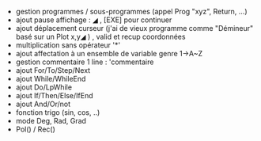 - gestion programmes / sous-programmes (appel Prog "xyz", Return, ...)
- ajout pause affichage : ◢ , [EXE] pour continuer
- ajout déplacement curseur (j'ai de vieux programme comme "Démineur" basé sur un Plot x,y◢ ) , valid et recup coordonnées
- multiplication sans opérateur '*'
- ajout affectation à un ensemble de variable genre 1→A~Z
- gestion commentaire 1 line : 'commentaire
- ajout For/To/Step/Next
- ajout While/WhileEnd
- ajout Do/LpWhile
- ajout If/Then/Else/IfEnd 
- ajout And/Or/not
- fonction trigo (sin, cos, ..)
- mode Deg, Rad, Grad
- Pol() / Rec()
